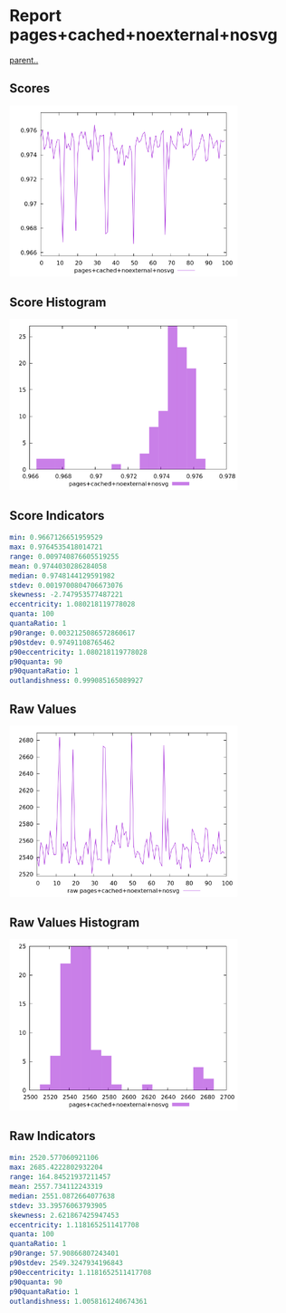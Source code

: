 # Report pages+cached+noexternal+nosvg

[parent..](./..)  


## Scores

![score](./score.png)  

## Score Histogram

![hist](./hist.png)  

## Score Indicators

```yaml
min: 0.9667126651959529
max: 0.9764535418014721
range: 0.009740876605519255
mean: 0.9744030286284058
median: 0.9748144129591982
stdev: 0.0019700804706673076
skewness: -2.747953577487221
eccentricity: 1.080218119778028
quanta: 100
quantaRatio: 1
p90range: 0.0032125086572860617
p90stdev: 0.97491108765462
p90eccentricity: 1.080218119778028
p90quanta: 90
p90quantaRatio: 1
outlandishness: 0.999085165089927

```

## Raw Values

![raw](./raw.png)  

## Raw Values Histogram

![raw hist](./raw_hist.png)  

## Raw Indicators

```yaml
min: 2520.577060921106
max: 2685.4222802932204
range: 164.84521937211457
mean: 2557.734112243319
median: 2551.0872664077638
stdev: 33.39576063793905
skewness: 2.621867425947453
eccentricity: 1.1181652511417708
quanta: 100
quantaRatio: 1
p90range: 57.90866807243401
p90stdev: 2549.3247934196843
p90eccentricity: 1.1181652511417708
p90quanta: 90
p90quantaRatio: 1
outlandishness: 1.0058161240674361

```

<style>
  img {
    max-width: 80%;
  }
</style>
      
